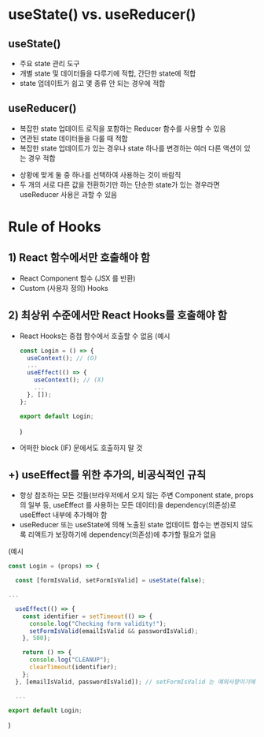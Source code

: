 # useState() vs. useReducer()

## useState()

- 주요 state 관리 도구
- 개별 state 및 데이터들을 다루기에 적합, 간단한 state에 적합
- state 업데이트가 쉽고 몇 종류 안 되는 경우에 적합

## useReducer()

- 복잡한 state 업데이트 로직을 포함하는 Reducer 함수를 사용할 수 있음
- 연관된 state 데이터들을 다룰 때 적합
- 복잡한 state 업데이트가 있는 경우나 state 하나를 변경하는 여러 다른 액션이 있는 경우 적합

* 상황에 맞게 둘 중 하나를 선택하여 사용하는 것이 바람직
* 두 개의 서로 다른 값을 전환하기만 하는 단순한 state가 있는 경우라면 useReducer 사용은 과할 수 있음

# Rule of Hooks

## 1) React 함수에서만 호출해야 함

- React Component 함수 (JSX 를 반환)
- Custom (사용자 정의) Hooks

## 2) 최상위 수준에서만 React Hooks를 호출해야 함

- React Hooks는 중첩 함수에서 호출할 수 없음
  (예시

  ```jsx
  const Login = () => {
    useContext(); // (O)
    ...
    useEffect(() => {
      useContext(); // (X)
      ...
    }, []);
  };

  export default Login;
  ```

  )

- 어떠한 block (IF) 문에서도 호출하지 말 것

## +) useEffect를 위한 추가의, 비공식적인 규칙

- 항상 참조하는 모든 것들(브라우저에서 오지 않는 주변 Component state, props의 일부 등, useEffect 를 사용하는 모든 데이터)을 dependency(의존성)로 useEffect 내부에 추가해야 함
- useReducer 또는 useState에 의해 노출된 state 업데이트 함수는 변경되지 않도록 리액트가 보장하기에 dependency(의존성)에 추가할 필요가 없음

(예시

```jsx
const Login = (props) => {

  const [formIsValid, setFormIsValid] = useState(false);

...

  useEffect(() => {
    const identifier = setTimeout(() => {
      console.log("Checking form validity!");
      setFormIsValid(emailIsValid && passwordIsValid);
    }, 500);

    return () => {
      console.log("CLEANUP");
      clearTimeout(identifier);
    };
  }, [emailIsValid, passwordIsValid]); // setFormIsValid 는 예외사항이기에 추가되지 않았음, 생략 가능

  ...

export default Login;
```

)
